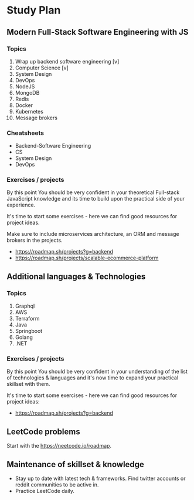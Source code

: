 # Study Plan

## Modern Full-Stack Software Engineering with JS

### Topics

1. Wrap up backend software engineering [v]
2. Computer Science [v]
3. System Design
4. DevOps
5. NodeJS
6. MongoDB
7. Redis
8. Docker
9. Kubernetes
10. Message brokers

### Cheatsheets

 - Backend-Software Engineering
 - CS
 - System Design
 - DevOps

### Exercises / projects

By this point You should be very confident in your theoretical Full-stack JavaScript knowledge and its time to build upon the practical side of your experience.

It's time to start some exercises - here we can find good resources for project ideas.

Make sure to include microservices architecture, an ORM and message brokers in the projects.

- https://roadmap.sh/projects?g=backend
- https://roadmap.sh/projects/scalable-ecommerce-platform 


## Additional languages & Technologies

### Topics

1. Graphql
2. AWS
3. Terraform
4. Java
5. Springboot
6. Golang
7. .NET
### Exercises / projects

By this point You should be very confident in your understanding of the list of technologies & languages and it's now time to expand your practical skillset with them.

It's time to start some exercises - here we can find good resources for project ideas:
- https://roadmap.sh/projects?g=backend

## LeetCode problems

Start with the https://neetcode.io/roadmap.


## Maintenance of skillset & knowledge

- Stay up to date with latest tech & frameworks. Find twitter accounts or reddit communities to be active in.
- Practice LeetCode daily.
